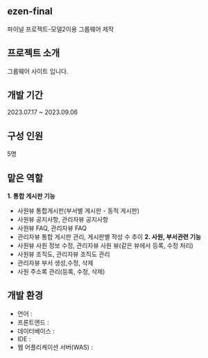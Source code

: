 ## ezen-final
파이널 프로젝트-모델2이용 그룹웨어 제작

## 프로젝트 소개
그룹웨어 사이트 입니다.

## 개발 기간
2023.07.17 ~ 2023.09.06

## 구성 인원
5명

## 맡은 역할
**1. 통합 게시판 기능**
- 사원뷰 통합게시판(부서별 게시판 - 동적 게시판)
- 사원뷰 공지사항, 관리자뷰 공지사항
- 사원뷰 FAQ, 관리자뷰 FAQ
- 관리자뷰 통합 게시판 관리, 게시판별 작성 수 추이
**2. 사원, 부서관련 기능**
- 사원뷰 사원 정보 수정, 관리자뷰 사원 뷰(같은 뷰에서 등록, 수정 처리)
- 사원뷰 조직도, 관리자뷰 조직도 관리
- 관리자뷰 부서 생성,수정, 삭제
- 사원 주소록 관리(등록, 수정, 삭제)

## 개발 환경
- 언어 :
- 프론트엔드 :
- 데이터베이스 :
- IDE :
- 웹 어플리케이션 서버(WAS) : 
